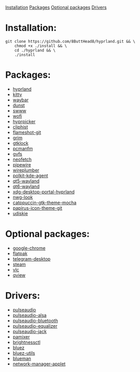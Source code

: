 [Installation](https://github.com/8ButtHead8/hyprland#Installation)
[Packages](https://github.com/8ButtHead8/hyprland#Packages)
[Optional packages](https://github.com/8ButtHead8/hyprland#Optional-packages)
[Drivers](https://github.com/8ButtHead8/hyprland#Drivers)

# Installation:
```shell
git clone https://github.com/8ButtHead8/hyprland.git && \
    chmod +x ./install && \
    cd ./hyprland && \
    ./install
```
 
# Packages:
* [hyprland](https://archlinux.org/packages/extra/x86_64/hyprland/)
* [kitty](https://archlinux.org/packages/extra/x86_64/kitty/)
* [waybar](https://archlinux.org/packages/extra/x86_64/waybar/)
* [dunst](https://archlinux.org/packages/extra/x86_64/dunst/)
* [swww](https://aur.archlinux.org/packages/swww)
* [wofi](https://archlinux.org/packages/extra/x86_64/wofi/)
* [hyprpicker](https://aur.archlinux.org/packages/hyprpicker)
* [cliphist](https://archlinux.org/packages/extra/x86_64/cliphist/)
* [flameshot-git](https://aur.archlinux.org/packages/flameshot-git)
* [grim](https://archlinux.org/packages/extra/x86_64/grim/)
* [gtklock](https://aur.archlinux.org/packages/gtklock)
* [pcmanfm](https://archlinux.org/packages/extra/x86_64/pcmanfm/)
* [gvfs](https://archlinux.org/packages/extra/x86_64/gvfs/)
* [neofetch](https://archlinux.org/packages/extra/any/neofetch/)
* [pipewire](https://archlinux.org/packages/extra/x86_64/pipewire/)
* [wireplumber](https://archlinux.org/packages/extra/x86_64/wireplumber/)
* [polkit-kde-agent](https://archlinux.org/packages/extra/x86_64/polkit-kde-agent/)
* [qt5-wayland](https://archlinux.org/packages/extra/x86_64/qt5-wayland/)
* [qt6-wayland](https://archlinux.org/packages/extra/x86_64/qt6-wayland/)
* [xdg-desktop-portal-hyprland](https://archlinux.org/packages/extra/x86_64/xdg-desktop-portal-hyprland/)
* [nwg-look](https://aur.archlinux.org/packages/nwg-look)
* [catppuccin-gtk-theme-mocha](https://aur.archlinux.org/packages/catppuccin-gtk-theme-mocha)
* [papirus-icon-theme-git](https://aur.archlinux.org/packages/papirus-icon-theme-git)
* [udiskie](https://archlinux.org/packages/extra/any/udiskie/)

# Optional packages:
* [google-chrome](https://aur.archlinux.org/packages/google-chrome)
* [flatpak](https://archlinux.org/packages/extra/x86_64/flatpak/)
* [telegram-desktop](https://archlinux.org/packages/extra/x86_64/telegram-desktop/)
* [steam](https://archlinux.org/packages/multilib/x86_64/steam/)
* [vlc](https://archlinux.org/packages/extra/x86_64/vlc/)
* [qview](https://aur.archlinux.org/packages/qview)

# Drivers: 
* [pulseaudio](https://archlinux.org/packages/extra/x86_64/pulseaudio/)
* [pulseaudio-alsa](https://archlinux.org/packages/extra/x86_64/pulseaudio-alsa/)
* [pulseaudio-bluetooth](https://archlinux.org/packages/extra/x86_64/pulseaudio-bluetooth/)
* [pulseaudio-equalizer](https://archlinux.org/packages/extra/x86_64/pulseaudio-equalizer/)
* [pulseaudio-jack](https://archlinux.org/packages/extra/x86_64/pulseaudio-jack/)
* [pamixer](https://archlinux.org/packages/extra/x86_64/pamixer/)
* [brightnessctl](https://archlinux.org/packages/extra/x86_64/pamixer/)
* [bluez](https://archlinux.org/packages/extra/x86_64/bluez/)
* [bluez-utils](https://archlinux.org/packages/extra/x86_64/bluez-utils/)
* [blueman](https://archlinux.org/packages/extra/x86_64/blueman/)
* [network-manager-applet](https://archlinux.org/packages/extra/x86_64/network-manager-applet/)

